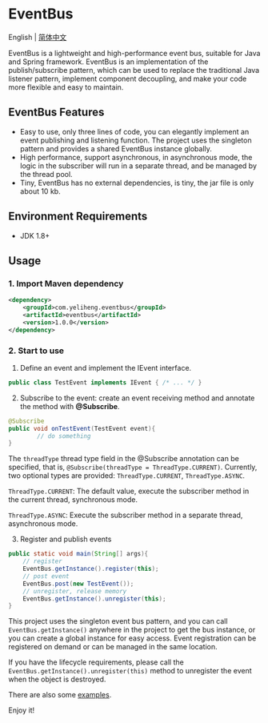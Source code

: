 # EventBus
English | [简体中文](./README_CN.md)

EventBus is a lightweight and high-performance event bus, suitable for Java and Spring framework. EventBus is an implementation of the publish/subscribe pattern, which can be used to replace the traditional Java listener pattern, implement component decoupling, and make your code more flexible and easy to maintain.

## EventBus Features

- Easy to use, only three lines of code, you can elegantly implement an event publishing and listening function. The project uses the singleton pattern and provides a shared EventBus instance globally.
- High performance, support asynchronous, in asynchronous mode, the logic in the subscriber will run in a separate thread, and be managed by the thread pool.
- Tiny, EventBus has no external dependencies, is tiny, the jar file is only about 10 kb.

## Environment Requirements

- JDK 1.8+

## Usage

### 1. Import Maven dependency

```xml
<dependency>
    <groupId>com.yeliheng.eventbus</groupId>
    <artifactId>eventbus</artifactId>
    <version>1.0.0</version>
</dependency>
```

### 2. Start to use

1. Define an event and implement the IEvent interface.

```java
public class TestEvent implements IEvent { /* ... */ }
```

2. Subscribe to the event: create an event receiving method and annotate the method with **@Subscribe**.

```java
@Subscribe
public void onTestEvent(TestEvent event){
        // do something
}
```

The `threadType` thread type field in the @Subscribe annotation can be specified, that is, `@Subscribe(threadType = ThreadType.CURRENT)`. Currently, two optional types are provided: `ThreadType.CURRENT`, `ThreadType.ASYNC`.

`ThreadType.CURRENT`: The default value, execute the subscriber method in the current thread, synchronous mode.

`ThreadType.ASYNC`: Execute the subscriber method in a separate thread, asynchronous mode.

3. Register and publish events

```java
public static void main(String[] args){
    // register
    EventBus.getInstance().register(this);
    // post event
    EventBus.post(new TestEvent());
    // unregister, release memory
    EventBus.getInstance().unregister(this);    
}
```

This project uses the singleton event bus pattern, and you can call `EventBus.getInstance()` anywhere in the project to get the bus instance, or you can create a global instance for easy access. Event registration can be registered on demand or can be managed in the same location.

If you have the lifecycle requirements, please call the `EventBus.getInstance().unregister(this)` method to unregister the event when the object is destroyed.

There are also some [examples](./src/test/java/com/yeliheng/eventbus/EventBusBasicTest.java).

Enjoy it!
